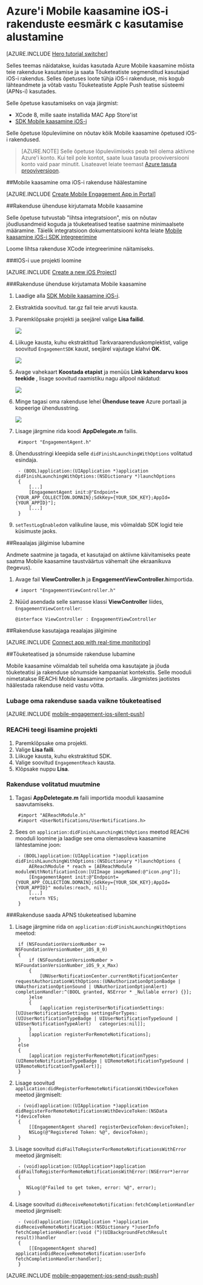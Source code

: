<properties
    pageTitle="Alustamine Azure Mobile kaasamine iOS-i eesmärk c | Microsoft Azure'i"
    description="Saate teada, kuidas kasutada Azure Mobile kaasamine Kasutusanalüüsi ja push teatised iOS-i rakendused."
    services="mobile-engagement"
    documentationCenter="mobile"
    authors="piyushjo"
    manager="erikre"
    editor="" />

<tags
    ms.service="mobile-engagement"
    ms.workload="mobile"
    ms.tgt_pltfrm="mobile-ios"
    ms.devlang="objective-c"
    ms.topic="hero-article"
    ms.date="10/05/2016"
    ms.author="piyushjo" />

# <a name="get-started-with-azure-mobile-engagement-for-ios-apps-in-objective-c"></a>Azure'i Mobile kaasamine iOS-i rakenduste eesmärk c kasutamise alustamine

[AZURE.INCLUDE [Hero tutorial switcher](../../includes/mobile-engagement-hero-tutorial-switcher.md)]

Selles teemas näidatakse, kuidas kasutada Azure Mobile kaasamine mõista teie rakenduse kasutamise ja saata Tõuketeatiste segmenditud kasutajad iOS-i rakendus.
Selles õpetuses loote tühja iOS-i rakenduse, mis kogub lähteandmete ja võtab vastu Tõuketeatiste Apple Push teatise süsteemi (APNs-i) kasutades.

Selle õpetuse kasutamiseks on vaja järgmist:

+ XCode 8, mille saate installida MAC App Store'ist
+ [SDK Mobile kaasamine iOS-i]

Selle õpetuse lõpuleviimine on nõutav kõik Mobile kaasamine õpetused iOS-i rakendused.

> [AZURE.NOTE] Selle õpetuse lõpuleviimiseks peab teil olema aktiivne Azure'i konto. Kui teil pole kontot, saate luua tasuta prooviversiooni konto vaid paar minutit. Lisateavet leiate teemast [Azure tasuta prooviversioon](https://azure.microsoft.com/pricing/free-trial/?WT.mc_id=A0E0E5C02&amp;returnurl=http%3A%2F%2Fazure.microsoft.com%2Fen-us%2Fdocumentation%2Farticles%2Fmobile-engagement-ios-get-started).

##<a id="setup-azme"></a>Mobile kaasamine oma iOS-i rakenduse häälestamine

[AZURE.INCLUDE [Create Mobile Engagement App in Portal](../../includes/mobile-engagement-create-app-in-portal-new.md)]

##<a id="connecting-app"></a>Rakenduse ühenduse kirjutamata Mobile kaasamine

Selle õpetuse tutvustab "lihtsa integratsioon", mis on nõutav jõudlusandmeid koguda ja tõuketeatised teatise saatmine minimaalsete määramine. Täielik integratsioon dokumentatsiooni kohta leiate [Mobile kaasamine iOS-i SDK integreerimine](mobile-engagement-ios-sdk-overview.md)

Loome lihtsa rakenduse XCode integreerimine näitamiseks.

###<a name="create-a-new-ios-project"></a>IOS-i uue projekti loomine

[AZURE.INCLUDE [Create a new iOS Project](../../includes/mobile-engagement-create-new-ios-app.md)]

###<a name="connect-your-app-to-the-mobile-engagement-backend"></a>Rakenduse ühenduse kirjutamata Mobile kaasamine

1. Laadige alla [SDK Mobile kaasamine iOS-i].
2. Ekstraktida soovitud. tar.gz fail teie arvuti kausta.
3. Paremklõpsake projekti ja seejärel valige **Lisa failid**.

    ![][1]

4. Liikuge kausta, kuhu ekstraktitud Tarkvaraarenduskomplektist, valige soovitud `EngagementSDK` kaust, seejärel vajutage klahvi **OK**.

    ![][2]

5. Avage vahekaart **Koostada etapist** ja menüüs **Link kahendarvu koos teekide** , lisage soovitud raamistiku nagu allpool näidatud:

    ![][3]

6. Minge tagasi oma rakenduse lehel **Ühenduse teave** Azure portaali ja kopeerige ühendusstring.

    ![][4]

7. Lisage järgmine rida koodi **AppDelegate.m** failis.

        #import "EngagementAgent.h"

8. Ühendusstringi kleepida selle `didFinishLaunchingWithOptions` volitatud esindaja.

        - (BOOL)application:(UIApplication *)application didFinishLaunchingWithOptions:(NSDictionary *)launchOptions
        {
            [...]   
            [EngagementAgent init:@"Endpoint={YOUR_APP_COLLECTION.DOMAIN};SdkKey={YOUR_SDK_KEY};AppId={YOUR_APPID}"];
            [...]
        }

9. `setTestLogEnabled`on valikuline lause, mis võimaldab SDK logid teie küsimuste jaoks. 

##<a id="monitor"></a>Reaalajas jälgimise lubamine

Andmete saatmine ja tagada, et kasutajad on aktiivne käivitamiseks peate saatma Mobile kaasamine taustväärtus vähemalt ühe ekraanikuva (tegevus).

1. Avage fail **ViewController.h** ja **EngagementViewController.h**importida.

    `# import "EngagementViewController.h"`

2. Nüüd asendada selle samasse klassi **ViewController** liides, `EngagementViewController`:

    `@interface ViewController : EngagementViewController`

##<a id="monitor"></a>Rakenduse kasutajaga reaalajas jälgimine

[AZURE.INCLUDE [Connect app with real-time monitoring](../../includes/mobile-engagement-connect-app-with-monitor.md)]

##<a id="integrate-push"></a>Tõuketeatised ja sõnumside rakenduse lubamine

Mobile kaasamine võimaldab teil suhelda oma kasutajate ja jõuda tõuketeatisi ja rakenduse sõnumside kampaaniat kontekstis. Selle mooduli nimetatakse REACHi Mobile kaasamine portaalis.
Järgmistes jaotistes häälestada rakenduse neid vastu võtta.

### <a name="enable-your-app-to-receive-silent-push-notifications"></a>Lubage oma rakenduse saada vaikne tõuketeatised

[AZURE.INCLUDE [mobile-engagement-ios-silent-push](../../includes/mobile-engagement-ios-silent-push.md)]  

### <a name="add-the-reach-library-to-your-project"></a>REACHi teegi lisamine projekti

1. Paremklõpsake oma projekti.
2. Valige **Lisa faili**.
3. Liikuge kausta, kuhu ekstraktitud SDK.
4. Valige soovitud `EngagementReach` kausta.
5. Klõpsake nuppu **Lisa**.

### <a name="modify-your-application-delegate"></a>Rakenduse volitatud muutmine

1. Tagasi **AppDeletegate.m** faili importida mooduli kaasamine saavutamiseks.

        #import "AEReachModule.h"
        #import <UserNotifications/UserNotifications.h>

2. Sees on `application:didFinishLaunchingWithOptions` meetod REACHi mooduli loomine ja laadige see oma olemasoleva kaasamine lähtestamine joon:

        - (BOOL)application:(UIApplication *)application didFinishLaunchingWithOptions:(NSDictionary *)launchOptions {
            AEReachModule * reach = [AEReachModule moduleWithNotificationIcon:[UIImage imageNamed:@"icon.png"]];
            [EngagementAgent init:@"Endpoint={YOUR_APP_COLLECTION.DOMAIN};SdkKey={YOUR_SDK_KEY};AppId={YOUR_APPID}" modules:reach, nil];
            [...]
            return YES;
        }

###<a name="enable-your-app-to-receive-apns-push-notifications"></a>Rakenduse saada APNS tõuketeatised lubamine

1. Lisage järgmine rida on `application:didFinishLaunchingWithOptions` meetod:

        if (NSFoundationVersionNumber >= NSFoundationVersionNumber_iOS_8_0)
        {
            if (NSFoundationVersionNumber > NSFoundationVersionNumber_iOS_9_x_Max)
            {
                [UNUserNotificationCenter.currentNotificationCenter requestAuthorizationWithOptions:(UNAuthorizationOptionBadge | UNAuthorizationOptionSound | UNAuthorizationOptionAlert) completionHandler:^(BOOL granted, NSError * _Nullable error) {}];
            }else
            {
                [application registerUserNotificationSettings:[UIUserNotificationSettings settingsForTypes:(UIUserNotificationTypeBadge | UIUserNotificationTypeSound | UIUserNotificationTypeAlert)   categories:nil]];
            }
            [application registerForRemoteNotifications];
        }
        else
        {
            [application registerForRemoteNotificationTypes:(UIRemoteNotificationTypeBadge | UIRemoteNotificationTypeSound | UIRemoteNotificationTypeAlert)];
        }

2. Lisage soovitud `application:didRegisterForRemoteNotificationsWithDeviceToken` meetod järgmiselt:

        - (void)application:(UIApplication *)application didRegisterForRemoteNotificationsWithDeviceToken:(NSData *)deviceToken
        {
            [[EngagementAgent shared] registerDeviceToken:deviceToken];
            NSLog(@"Registered Token: %@", deviceToken);
        }

3. Lisage soovitud `didFailToRegisterForRemoteNotificationsWithError` meetod järgmiselt:

        - (void)application:(UIApplication*)application didFailToRegisterForRemoteNotificationsWithError:(NSError*)error
        {
           
           NSLog(@"Failed to get token, error: %@", error);
        }

4. Lisage soovitud `didReceiveRemoteNotification:fetchCompletionHandler` meetod järgmiselt:

        - (void)application:(UIApplication *)application didReceiveRemoteNotification:(NSDictionary *)userInfo fetchCompletionHandler:(void (^)(UIBackgroundFetchResult result))handler
        {
            [[EngagementAgent shared] applicationDidReceiveRemoteNotification:userInfo fetchCompletionHandler:handler];
        }

[AZURE.INCLUDE [mobile-engagement-ios-send-push-push](../../includes/mobile-engagement-ios-send-push.md)]

<!-- URLs. -->
[SDK Mobile kaasamine iOS-i]: http://aka.ms/qk2rnj

<!-- Images. -->
[1]: ./media/mobile-engagement-ios-get-started/xcode-add-files.png
[2]: ./media/mobile-engagement-ios-get-started/xcode-select-engagement-sdk.png
[3]: ./media/mobile-engagement-ios-get-started/xcode-build-phases.png
[4]: ./media/mobile-engagement-ios-get-started/app-connection-info-page.png

